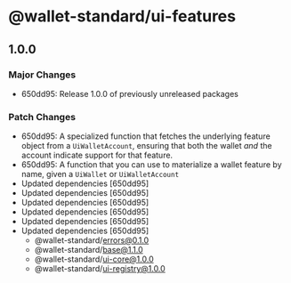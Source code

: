 # @wallet-standard/ui-features

## 1.0.0

### Major Changes

-   650dd95: Release 1.0.0 of previously unreleased packages

### Patch Changes

-   650dd95: A specialized function that fetches the underlying feature object from a `UiWalletAccount`, ensuring that both the wallet _and_ the account indicate support for that feature.
-   650dd95: A function that you can use to materialize a wallet feature by name, given a `UiWallet` or `UiWalletAccount`
-   Updated dependencies [650dd95]
-   Updated dependencies [650dd95]
-   Updated dependencies [650dd95]
-   Updated dependencies [650dd95]
-   Updated dependencies [650dd95]
-   Updated dependencies [650dd95]
    -   @wallet-standard/errors@0.1.0
    -   @wallet-standard/base@1.1.0
    -   @wallet-standard/ui-core@1.0.0
    -   @wallet-standard/ui-registry@1.0.0
